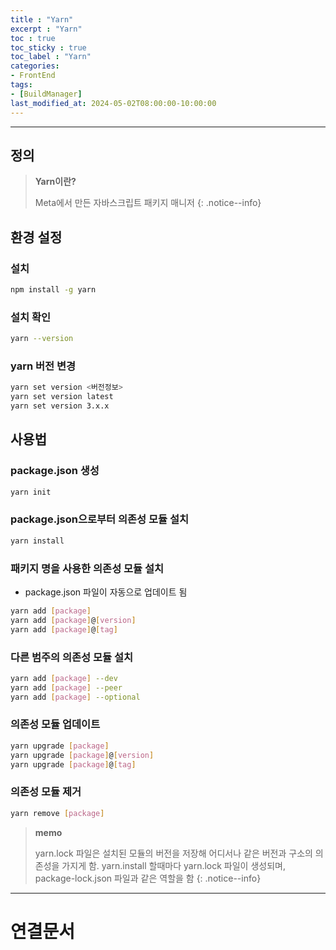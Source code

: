 ```yaml
---
title : "Yarn"
excerpt : "Yarn"
toc : true
toc_sticky : true
toc_label : "Yarn"
categories:
- FrontEnd
tags:
- [BuildManager]
last_modified_at: 2024-05-02T08:00:00-10:00:00
---
```

  
---
  
## 정의
> **Yarn이란?**  
>
> Meta에서 만든 자바스크립트 패키지 매니저 
{: .notice--info}  
  
## 환경 설정
  
### 설치
  
```bash
npm install -g yarn
```
  
### 설치 확인
  
```bash
yarn --version
```
  
### yarn 버전 변경
  
```bash
yarn set version <버전정보>
yarn set version latest
yarn set version 3.x.x
```
  
## 사용법
  
### package.json 생성
  
```bash
yarn init
```
  
### package.json으로부터 의존성 모듈 설치
  
```bash
yarn install
```
  
### 패키지 명을 사용한 의존성 모듈 설치
- package.json 파일이 자동으로 업데이트 됨
  
```bash
yarn add [package]
yarn add [package]@[version]
yarn add [package]@[tag]
```
  
### 다른 범주의 의존성 모듈 설치
  
```bash
yarn add [package] --dev
yarn add [package] --peer
yarn add [package] --optional
```
  
### 의존성 모듈 업데이트
  
```bash
yarn upgrade [package]
yarn upgrade [package]@[version]
yarn upgrade [package]@[tag]
```
  
### 의존성 모듈 제거
  
```bash
yarn remove [package]
```

> **memo**
>
> yarn.lock 파일은 설치된 모듈의 버전을 저장해 어디서나 같은 버전과 구소의 의존성을 가지게 함. yarn.install 할때마다 yarn.lock 파일이 생성되며, package-lock.json 파일과 같은 역할을 함 
{: .notice--info}  

---
  
# 연결문서
